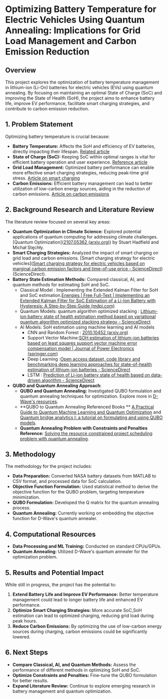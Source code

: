 # Optimizing Battery Temperature for Electric Vehicles Using Quantum Annealing: Implications for Grid Load Management and Carbon Emission Reduction

## Overview

This project explores the optimization of battery temperature management in lithium-ion (Li-On) batteries for electric vehicles (EVs) using quantum annealing. By focusing on maintaining an optimal State of Charge (SoC) and improving the State of Health (SoH), the project aims to enhance battery life, improve EV performance, facilitate smart charging strategies, and contribute to carbon emission reduction.

## 1. Problem Statement

Optimizing battery temperature is crucial because:

- **Battery Temperature:** Affects the SoH and efficiency of EV batteries, directly impacting their lifespan. [Related article](https://www.ncbi.nlm.nih.gov/pmc/articles/PMC4526891/)
- **State of Charge (SoC):** Keeping SoC within optimal ranges is vital for efficient battery operation and user experience. [Reference article](https://www.sciencedirect.com/science/article/pii/S2352152X23025422)
- **Grid Load Management:** Optimized battery performance can enable more effective smart charging strategies, reducing peak-time grid stress. [Article on smart charging](https://www.sciencedirect.com/science/article/abs/pii/S2210670723003190)
- **Carbon Emissions:** Efficient battery management can lead to better utilization of low-carbon energy sources, aiding in the reduction of carbon emissions. [Article on carbon emissions](https://www.sciencedirect.com/science/article/abs/pii/S0306261921002518)

## 2. Background Research and Literature Review

The literature review focused on several key areas:

- **Quantum Optimization in Climate Science:** Explored potential applications of quantum computing for addressing climate challenges. [Quantum Optimization]([2107.05362 (arxiv.org)](https://arxiv.org/pdf/2107.05362)) by Stuart Hadfield and Michał Stęchły.
- **Smart Charging Strategies:** Analyzed the impact of smart charging on grid load and carbon emissions. [Smart charging strategy for electric vehicles]([Smart charging strategy for electric vehicles based on marginal carbon emission factors and time-of-use price - ScienceDirect](https://www.sciencedirect.com/science/article/abs/pii/S2210670723003190)) (ScienceDirect).
- **Battery State Estimation Methods:** Compared classical, AI, and quantum methods for estimating SoH and SoC. 
	- Classical Model : Implementing the Extended Kalman Filter for SoH and SoC estimation.[Energies | Free Full-Text | Implementing an Extended Kalman Filter for SoC Estimation of a Li-Ion Battery with Hysteresis: A Step-by-Step Guide (mdpi.com)](https://www.mdpi.com/1996-1073/14/13/3733)
	- Quantum Models: quantum algorithm optimized stacking : [Lithium-ion battery state of health estimation method based on variational quantum algorithm optimized stacking strategy - ScienceDirect](https://www.sciencedirect.com/science/article/pii/S2352484724001148#da0005)
	- AI Models: SoH estimation using machine learning and AI models
		- CNN and Random Forest : [2010.10452 (arxiv.org)](https://arxiv.org/pdf/2010.10452)
		- Support Vector Machine:[SOH estimation of lithium-ion batteries based on least squares support vector machine error compensation model | Journal of Power Electronics (springer.com)](https://link.springer.com/article/10.1007/s43236-021-00307-8)
		- Deep Learning :[Open access dataset, code library and benchmarking deep learning approaches for state-of-health estimation of lithium-ion batteries - ScienceDirect](https://www.sciencedirect.com/science/article/abs/pii/S2352152X23032826)
		- LSTM : [Prediction of Li-ion battery state of health based on data-driven algorithm - ScienceDirect](https://www.sciencedirect.com/science/article/pii/S2352484722025215)
 - **QUBO and Quantum Annealing Approach**:
	 - **QUBO and Quantum Annealing:** Investigated QUBO formulation and quantum annealing techniques for optimization. Explore more in [D-Wave's resources](https://www.youtube.com/watch?v=Hw6CKoB3B6I).
	- **QUBO to Quantum Annealing Referenced Books ** [A Practical Guide to Quantum Machine Learning and Quantum Optimization](https://github.com/PacktPublishing/A-Practical-Guide-to-Quantum-Machine-Learning-and-Quantum-Optimization/blob/main/Chapter04/Chapter_04_code.ipynb) and [Quantum bridge analytics I: a tutorial on formulating and using QUBO models](https://link.springer.com/article/10.1007/s10479-022-04634-2).
	- **Quantum Annealing Problem with Constraints and Penalties Reference:** [Solving the resource constrained project scheduling problem with quantum annealing](https://www.nature.com/articles/s41598-024-67168-6).

## 3. Methodology

The methodology for the project includes:

- **Data Preparation:** Converted NASA battery datasets from MATLAB to CSV format, and processed data for SoC calculation.
- **Objective Function Formulation:** Used statistical method to derive the objective function for the QUBO problem, targeting temperature minimization.
- **QUBO Formulation:** Developed the Q matrix for the quantum annealing process.
- **Quantum Annealing:** Currently working on embedding the objective function for D-Wave's quantum annealer.

## 4. Computational Resources

- **Data Processing and ML Training:** Conducted on standard CPUs/GPUs.
- **Quantum Annealing:** Utilized D-Wave's quantum annealer for the optimization problem.

## 5. Results and Potential Impact

While still in progress, the project has the potential to:

1. **Extend Battery Life and Improve EV Performance:** Better temperature management could lead to longer battery life and enhanced EV performance.
2. **Optimize Smart Charging Strategies:** More accurate SoC,SoH estimation can lead to optimized charging, reducing grid load during peak hours.
3. **Reduce Carbon Emissions:** By optimizing the use of low-carbon energy sources during charging, carbon emissions could be significantly lowered.

## 6. Next Steps

- **Compare Classical, AI, and Quantum Methods:** Assess the performance of different methods in optimizing SoH and SoC.
- **Optimize Constraints and Penalties:** Fine-tune the QUBO formulation for better results.
- **Expand Literature Review:** Continue to explore emerging research in battery management and quantum optimization.
